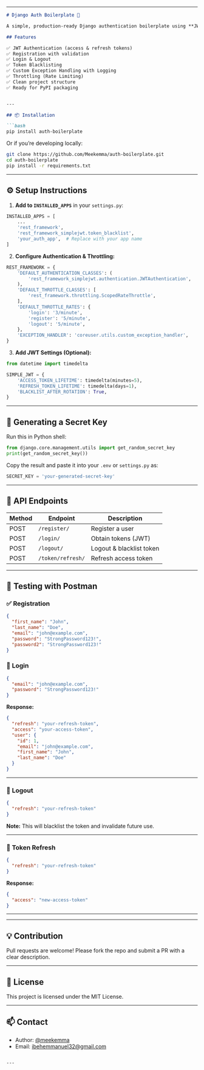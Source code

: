 
---

````markdown
# Django Auth Boilerplate 🔐

A simple, production-ready Django authentication boilerplate using **JWT (JSON Web Tokens)** powered by `djangorestframework-simplejwt`.

## Features

✅ JWT Authentication (access & refresh tokens)  
✅ Registration with validation  
✅ Login & Logout  
✅ Token Blacklisting  
✅ Custom Exception Handling with Logging  
✅ Throttling (Rate Limiting)  
✅ Clean project structure  
✅ Ready for PyPI packaging


---

## 📦 Installation

```bash
pip install auth-boilerplate
````

Or if you’re developing locally:

```bash
git clone https://github.com/Meekemma/auth-boilerplate.git
cd auth-boilerplate
pip install -r requirements.txt
```

---

## ⚙️ Setup Instructions

1. **Add to `INSTALLED_APPS`** in your `settings.py`:

```python
INSTALLED_APPS = [
    ...
    'rest_framework',
    'rest_framework_simplejwt.token_blacklist',
    'your_auth_app',  # Replace with your app name
]
```

2. **Configure Authentication & Throttling:**

```python
REST_FRAMEWORK = {
    'DEFAULT_AUTHENTICATION_CLASSES': (
        'rest_framework_simplejwt.authentication.JWTAuthentication',
    ),
    'DEFAULT_THROTTLE_CLASSES': [
        'rest_framework.throttling.ScopedRateThrottle',
    ],
    'DEFAULT_THROTTLE_RATES': {
        'login': '3/minute',
        'register': '5/minute',
        'logout': '5/minute',
    },
    'EXCEPTION_HANDLER': 'coreuser.utils.custom_exception_handler',
}
```

3. **Add JWT Settings (Optional):**

```python
from datetime import timedelta

SIMPLE_JWT = {
    'ACCESS_TOKEN_LIFETIME': timedelta(minutes=5),
    'REFRESH_TOKEN_LIFETIME': timedelta(days=1),
    'BLACKLIST_AFTER_ROTATION': True,
}
```

---

## 🔑 Generating a Secret Key

Run this in Python shell:

```python
from django.core.management.utils import get_random_secret_key
print(get_random_secret_key())
```

Copy the result and paste it into your `.env` or `settings.py` as:

```python
SECRET_KEY = 'your-generated-secret-key'
```
---



## 📮 API Endpoints

| Method | Endpoint          | Description              |
| ------ | ----------------- | ------------------------ |
| POST   | `/register/`      | Register a user          |
| POST   | `/login/`         | Obtain tokens (JWT)      |
| POST   | `/logout/`        | Logout & blacklist token |
| POST   | `/token/refresh/` | Refresh access token     |

---

## 🧪 Testing with Postman

### ✅ **Registration**

```json
{
  "first_name": "John",
  "last_name": "Doe",
  "email": "john@example.com",
  "password": "StrongPassword123!",
  "password2": "StrongPassword123!"
}
```

### 🔐 **Login**

```json
{
  "email": "john@example.com",
  "password": "StrongPassword123!"
}
```

**Response:**

```json
{
  "refresh": "your-refresh-token",
  "access": "your-access-token",
  "user": {
    "id": 1,
    "email": "john@example.com",
    "first_name": "John",
    "last_name": "Doe"
  }
}
```

---

### 🚪 **Logout**

```json
{
  "refresh": "your-refresh-token"
}
```

**Note:** This will blacklist the token and invalidate future use.

---

### 🔄 **Token Refresh**

```json
{
  "refresh": "your-refresh-token"
}
```

**Response:**

```json
{
  "access": "new-access-token"
}
```

---

---

## 💡 Contribution

Pull requests are welcome! Please fork the repo and submit a PR with a clear description.

---

## 📝 License

This project is licensed under the MIT License.

---

## 📫 Contact

* Author: [@meekemma](https://github.com/meekemma)
* Email: [ibehemmanuel32@gmail.com](mailto:ibehemmanuel32@gmail.com)

```

---

```

